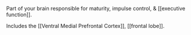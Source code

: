 Part of your brain responsible for maturity, impulse control, & [[executive function]].

Includes the [[Ventral Medial Prefrontal Cortex]], [[frontal lobe]].